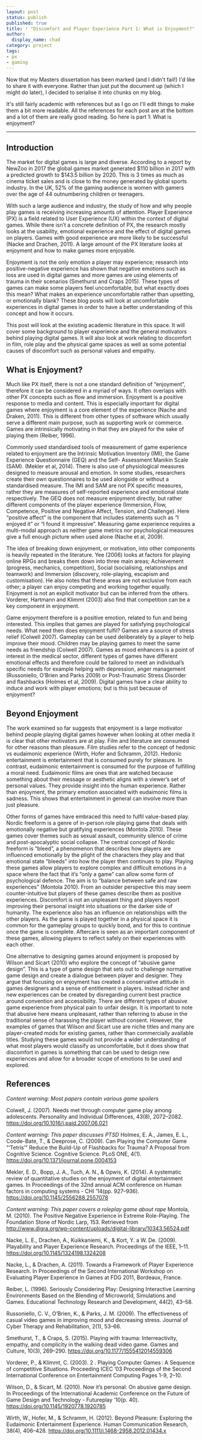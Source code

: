 ```yaml
---
layout: post
status: publish
published: true
title: ! "Discomfort and Player Experience Part 1: What is Enjoyment?"
author:
  display_name: chad
category: project
tags:
- px
- gaming
---
```


Now that my Masters dissertation has been marked (and I didn't fail!) I'd like to share it with everyone. Rather than just put the document up (which I might do later), I decided to serialise it into chunks on my blog. 

It's still fairly academic with references but as I go on I'll edit things to make them a bit more readable. All the references for each post are at the bottom and a lot of them are really good reading. So here is part 1: What is enjoyment?

<!--more-->
___

## Introduction

The market for digital games is large and diverse. According to a report by NewZoo in 2017 the global games market generated $110 billion in 2017 with a predicted growth to $143.5 billion by 2020. This is 3 times as much as cinema ticket sales and is close to the money generated by global sports industry. In the UK, 52% of the gaming audience is women with gamers over the age of 44 outnumbering children or teenagers. 

With such a large audience and industry, the study of how and why people play games is receiving increasing amounts of attention. Player Experience (PX) is a field related to User Experience (UX) within the context of digital games. While there isn’t a concrete definition of PX, the research mostly looks at the usability, emotional experience and the effect of digital games on players. Games with good experience are more likely to be successful (Nacke and Drachen, 2011). A large amount of the PX literature looks at enjoyment and how to make games more enjoyable. 

Enjoyment is not the only emotion a player may experience; research into positive-negative experience has shown that negative emotions such as loss are used in digital games and more games are using elements of trauma in their scenarios (Smethurst and Craps 2015). These types of games can make some players feel uncomfortable, but what exactly does this mean? What makes an experience uncomfortable rather than upsetting, or emotionally blank? These blog posts will look at uncomfortable experiences in digital games in order to have a better understanding of this concept and how it occurs. 

This post will look at the existing academic literature in this space. It will cover some background to player experience and the general motivators behind playing digital games. It will also look at work relating to discomfort in film, role play and the physical game spaces as well as some potential causes of discomfort such as personal values and empathy. 

## What is Enjoyment? 

Much like PX itself, there is not a one standard definition of “enjoyment”, therefore it can be considered in a myriad of ways. It often overlaps with other PX concepts such as flow and immersion. Enjoyment is a positive response to media and content. This is especially important for digital games where enjoyment is a core element of the experience (Nache and Draken, 2011). This is different from other types of software which usually serve a different main purpose, such as supporting work or commerce. Games are intrinsically motivating in that they are played for the sake of playing them (Reiber, 1996). 

Commonly used standardised tools of measurement of game experience related to enjoyment are the Intrinsic Motivation Inventory (IMI), the Game Experience Questionnaire (GEQ) and the Self- Assessment Manikin Scale (SAM). (Mekler et al, 2014). There is also use of physiological measures designed to measure arousal and emotion. In some studies, researchers create their own questionnaires to be used alongside or without a standardised measure. The IMI and SAM are not PX specific measures, rather they are measures of self-reported experience and emotional state respectively. The GEQ does not measure enjoyment directly, but rather different components of the player experience (Immersion, Flow, Competence, Positive and Negative Affect, Tension, and Challenge). Here “positive affect” is the component that includes statements such as “I enjoyed it” or “I found it impressive”. Measuring game experience requires a multi-modal approach as neither game metrics nor psychological measures give a full enough picture when used alone (Nache et al, 2009). 

The idea of breaking down enjoyment, or motivation, into other components is heavily repeated in the literature. Yee (2006) looks at factors for playing online RPGs and breaks them down into three main areas; Achievement (progress, mechanics, competition), Social (socialising, relationships and teamwork) and Immersion (discovery, role-playing, escapism and customisation). He also notes that these areas are not exclusive from each other; a player can enjoy competing and working together equally. Enjoyment is not an explicit motivator but can be inferred from the others. Vorderer, Hartmann and Klimmt (2003) also find that competition can be a key component in enjoyment. 

Game enjoyment therefore is a positive emotion, related to fun and being interested. This implies that games are played for satisfying psychological needs. What need then does enjoyment fulfil? Games are a source of stress relief (Colwell 2007). Gameplay can be used deliberately by a player to help improve their mood. Children may be playing games to meet the same needs as friendship (Colwell 2007). Games as mood enhancers is a point of interest in the medical sector, different types of games have different emotional effects and therefore could be tailored to meet an individual’s specific needs for example helping with depression, anger management (Russoniello, O’Brien and Parks 2009) or Post-Traumatic Stress Disorder and flashbacks (Holmes et al, 2009). Digital games have a clear ability to induce and work with player emotions; but is this just because of enjoyment? 

## Beyond Enjoyment 

The work examined so far suggests that enjoyment is a large motivator behind people playing digital games however when looking at other media it is clear that other motivators are at play. Film and literature are consumed for other reasons than pleasure. Film studies refer to the concept of hedonic vs eudaimonic experience (Wirth, Hofer and Schramm, 2012). Hedonic entertainment is entertainment that is consumed purely for pleasure. In contrast, eudaimonic entertainment is consumed for the purpose of fulfilling a moral need. Eudaimonic films are ones that are watched because something about their message or aesthetic aligns with a viewer’s set of personal values. They provide insight into the human experience. Rather than enjoyment, the primary emotion associated with eudaimonic films is sadness. This shows that entertainment in general can involve more than just pleasure.

Other forms of games have embraced this need to fulfil value-based play. Nordic freeform is a genre of in-person role playing game that deals with emotionally negative but gratifying experiences (Montola 2010). These games cover themes such as sexual assault, community silence of crime and post-apocalyptic social collapse. The central concept of Nordic freeform is “bleed”, a phenomenon that describes how players are influenced emotionally by the plight of the characters they play and that emotional state “bleeds” into how the player then continues to play. Playing these games allow players to explore complex and difficult emotions in a space where the fact that it’s “only a game” can allow some form of psychological defence. The aim is to “balance between safe and raw experiences” (Montola 2010). From an outsider perspective this may seem counter-intuitive but players of these games describe them as positive experiences. Discomfort is not an unpleasant thing and players report improving their personal insight into situations or the darker side of humanity. The experience also has an influence on relationships with the other players. As the game is played together in a physical space it is common for the gameplay groups to quickly bond, and for this to continue once the game is complete. Aftercare is seen as an important component of these games, allowing players to reflect safely on their experiences with each other. 

One alternative to designing games around enjoyment is proposed by Wilson and Sicart (2010) who explore the concept of “abusive game design”. This is a type of game design that sets out to challenge normative game design and create a dialogue between player and designer. They argue that focusing on enjoyment has created a conservative attitude in games designers and a sense of entitlement in players. Instead richer and new experiences can be created by disregarding current best practice around convention and accessibility. There are different types of abusive game experience from physical pain to unfair design. It is important to note that abusive here means unpleasant, rather than referring to abuse in the traditional sense of harassing the player without consent. However, the examples of games that Wilson and Sicart use are niche titles and many are player-created mods for existing games, rather than commercially available titles. Studying these games would not provide a wider understanding of what most players would classify as uncomfortable, but it does show that discomfort in games is something that can be used to design new experiences and allow for a broader scope of emotions to be used and explored. 

## References

*Content warning: Most papers contain various game spoilers*

Colwell, J. (2007). Needs met through computer game play among adolescents. Personality and Individual Differences, 43(8), 2072–2082. https://doi.org/10.1016/j.paid.2007.06.021

*Content warning: This paper discusses PTSD*
Holmes, E. A., James, E. L., Coode-Bate, T., & Deeprose, C. (2009). Can Playing the Computer Game “‘Tetris’” Reduce the Build-Up of Flashbacks for Trauma? A Proposal from Cognitive Science. Cognitive Science. PLoS ONE, 4(1). https://doi.org/10.1371/journal.pone.0004153

Mekler, E. D., Bopp, J. A., Tuch, A. N., & Opwis, K. (2014). A systematic review of quantitative studies on the enjoyment of digital entertainment games. In Proceedings of the 32nd annual ACM conference on Human factors in computing systems - CHI ’14(pp. 927–936). https://doi.org/10.1145/2556288.2557078

*Content warning: This paper covers a roleplay game about rape*
Montola, M. (2010). The Positive Negative Experience in Extreme Role-Playing. The Foundation Stone of Nordic Larp, 153. Retrieved from http://www.digra.org/wp-content/uploads/digital-library/10343.56524.pdf

Nacke, L. E., Drachen, A., Kuikkaniemi, K., & Kort, Y. a W. De. (2009). Playability and Player Experience Research. Proceedings of the IEEE, 1–11. https://doi.org/10.1145/1324198.1324208

Nacke, L., & Drachen, A. (2011). Towards a Framework of Player Experience Research. In Proceedings of the Second International Workshop on Evaluating Player Experience in Games at FDG 2011, Bordeaux, France. 

Reiber, L. (1996). Seriously Considering Play: Designing Interactive Learning Environments Based on the Blending of Microworld, Simulations and Games. Educational Technology Research and Development, 44(2), 43–58.

Russoniello, C. V., O’Brien, K., & Parks, J. M. (2009). The effectiveness of casual video games in improving mood and decreasing stress. Journal of Cyber Therapy and Rehabilitation, 2(1), 53–66.

Smethurst, T., & Craps, S. (2015). Playing with trauma: Interreactivity, empathy, and complicity in the walking dead video game. Games and Culture, 10(3), 269–290. https://doi.org/10.1177/1555412014559306

Vorderer, P., & Klimmt, C. (2003). 2 . Playing Computer Games : A Sequence of competitive Situations. Proceeding ICEC ’03 Proceedings of the Second International Conference on Entertainment Computing Pages 1-9, 2–10.

Wilson, D., & Sicart, M. (2010). Now it’s personal: On abusive game design. In Proceedings of the International Academic Conference on the Future of Game Design and Technology - Futureplay ’10(p. 40). https://doi.org/10.1145/1920778.1920785

Wirth, W., Hofer, M., & Schramm, H. (2012). Beyond Pleasure: Exploring the Eudaimonic Entertainment Experience. Human Communication Research, 38(4), 406–428. https://doi.org/10.1111/j.1468-2958.2012.01434.x




